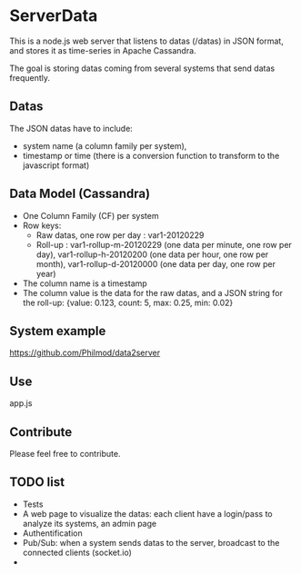 ServerData
==========

This is a node.js web server that listens to datas (/datas) in JSON format, and stores it as time-series in Apache Cassandra.

The goal is storing datas coming from several systems that send datas frequently.

Datas
-----
The JSON datas have to include:
- system name (a column family per system),
- timestamp or time (there is a conversion function to transform to the javascript format)

Data Model (Cassandra)
----------------------
- One Column Family (CF) per system
- Row keys: 
  - Raw datas, one row per day : var1-20120229
  - Roll-up : var1-rollup-m-20120229 (one data per minute, one row per day), var1-rollup-h-20120200 (one data per hour, one row per month), var1-rollup-d-20120000 (one data per day, one row per year)
- The column name is a timestamp
- The column value is the data for the raw datas, and a JSON string for the roll-up: {value: 0.123, count: 5, max: 0.25, min: 0.02}

System example
--------------
https://github.com/Philmod/data2server

Use
---
app.js

Contribute
----------
Please feel free to contribute.

TODO list
---------
- Tests
- A web page to visualize the datas: each client have a login/pass to analyze its systems, an admin page
- Authentification
- Pub/Sub: when a system sends datas to the server, broadcast to the connected clients (socket.io)
- 